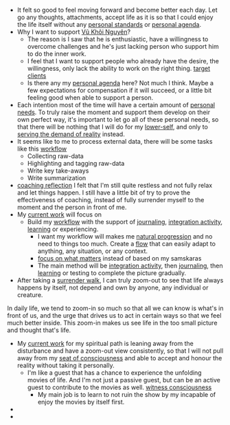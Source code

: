 - It felt so good to feel moving forward and become better each day. Let go any thoughts, attachments, accept life as it is so that I could enjoy the life itself without any [personal standards](<personal standards.md>) or [personal agenda](<personal agenda.md>). 
- Why I want to support [Vũ Khôi Nguyên](<Vũ Khôi Nguyên.md>)?
    - The reason is I saw that he is enthusiastic, have a willingness to overcome challenges and he's just lacking person who support him to do the inner work.
    - I feel that I want to support people who already have the desire, the willingness, only lack the ability to work on the right thing. [target clients](<target clients.md>)
    - Is there any my [personal agenda](<personal agenda.md>) here? Not much I think. Maybe a few expectations for compensation if it will succeed, or a little bit feeling good when able to support a person.
- Each intention most of the time will have a certain amount of [personal needs](<personal needs.md>). To truly raise the moment and support them develop on their own perfect way, it's important to let go all of these personal needs, so that there will be nothing that I will do for my [lower-self](<lower-self.md>), and only to [serving the demand of reality](<serving the demand of reality.md>) instead.
- It seems like to me to process external data, there will be some tasks like this [workflow](<workflow.md>)
    - Collecting raw-data
    - Highlighting and tagging raw-data
    - Write key take-aways
    - Write summarization
- [coaching reflection](<coaching reflection.md>) I felt that I'm still quite restless and not fully relax and let things happen. I still have a little bit of try to prove the effectiveness of coaching, instead of fully surrender myself to the moment and the person in front of me.
- My [current work](<current work.md>) will focus on
    - Build my [workflow](<workflow.md>) with the support of [journaling](<journaling.md>), [integration activity](<integration activity.md>), [learning](<learning.md>) or experiencing.
        - I want my workflow will makes me [natural progression](<natural progression.md>) and no need to things too much. Create a [flow](<flow.md>) that can easily adapt to anything, any situation, or any context.
        - [focus on what matters](<focus on what matters.md>) instead of based on my samskaras
        - The main method will be [integration activity](<integration activity.md>), then [journaling](<journaling.md>), then [learning](<learning.md>) or testing to complete the picture gradually.
- After taking a [surrender walk](<surrender walk.md>), I can truly zoom-out to see that life always happens by itself, not depend and own by anyone, any individual or creature. 

In daily life, we tend to zoom-in so much so that all we can know is what's in front of us, and the urge that drives us to act in certain ways so that we feel much better inside. This zoom-in makes us see life in the too small picture and thought that's life.
- My [current work](<current work.md>) for my spiritual path is leaning away from the disturbance and have a zoom-out view consistently, so that I will not pull away from my [seat of consciousness](<seat of consciousness.md>) and able to accept and honour the reality without taking it personally. 
    - I'm like a guest that has a chance to experience the unfolding movies of life. And I'm not just a passive guest, but can be an active guest to contribute to the movies as well. [witness consciousness](<witness consciousness.md>)
        - My main job is to learn to not ruin the show by my incapable of enjoy the movies by itself first.
- 
- 
